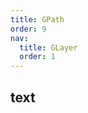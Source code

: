 ```yaml
---
title: GPath
order: 9
nav:
  title: GLayer
  order: 1
---
```


## text

<code src="./demos/path.tsx" compact defaultShowCode></code>

